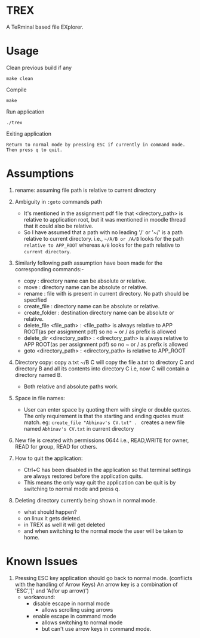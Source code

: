 # TREX
A TeRminal based file EXplorer.

# Usage
Clean previous build if any
```commandline
make clean
```
Compile
```commandline
make
```
Run application
```
./trex
```
Exiting application
```
Return to normal mode by pressing ESC if currently in command mode.
Then press q to quit.
```

# Assumptions
1. rename: assuming file path is relative to current directory

2. Ambiguity in `:goto` commands path
    - It's mentioned in the assignment pdf file that <directory_path> is relative
    to application root, but it was mentioned in moodle thread that it could also be relative.
    - So I have assumed that a path with no leading '/' or '~/' is a path
      relative to current directory.
      i.e., `~/A/B or /A/B` looks for the path `relative to APP_ROOT`
      whereas `A/B` looks for the path relative to `current directory`.
      
3. Similarly following path assumption have been made for the corresponding commands:- 
    - copy : directory name can be absolute or relative.
    - move : directory name can be absolute or relative.
    - rename : file with <filename> is present in current directory. No path should be specified
    - create_file : directory name can be absolute or relative.
    - create_folder : destination directory name can be absolute or relative.
    - delete_file <file_path> : <file_path> is always relative to APP ROOT(as per assignment pdf) 
      so no ~ or / as prefix is allowed
    - delete_dir <directory_path> : <directory_path> is always relative to APP ROOT(as per assignment pdf)
      so no ~ or / as prefix is allowed
    - goto <directory_path> : <directory_path> is relative to APP_ROOT

4. Directory copy: copy a.txt ~/B C
    will copy the file a.txt to directory C and 
    directory B and all its contents into directory C
    i.e, now C will contain a directory named B.
    - Both relative and absolute paths work.

5. Space in file names:
    - User can enter space by quoting them with single or double quotes. 
      The only requirement is that the starting and ending quotes must match.
     eg: `create_file "Abhinav's CV.txt" . `
     creates a new file named `Abhinav's CV.txt` in current directory
    
6. New file is created with permissions 0644
  i.e., READ,WRITE for owner, READ for group, READ for others. 
  
7. How to quit the application:
    - Ctrl+C has been disabled in the application so that terminal settings are always restored 
      before the application quits.
    - This means the only way quit the application can be quit is by switching to normal mode
        and press q.

8. Deleting directory currently being shown in normal mode.
    - what should happen?
    - on linux it gets deleted.
    - in TREX as well it will get deleted
    - and when switching to the normal mode the user will be taken to home.

# Known Issues
1. Pressing ESC key application should go back to normal mode. (conflicts with the handling of Arrow Keys)
   An arrow key is a combination of 'ESC','[' and 'A(for up arrow)')
   - workaround: 
        - disable escape in normal mode
             - allows scrolling using arrows
        - enable escape in command mode
             - allows switching to normal mode
             - but can't use arrow keys in command mode.